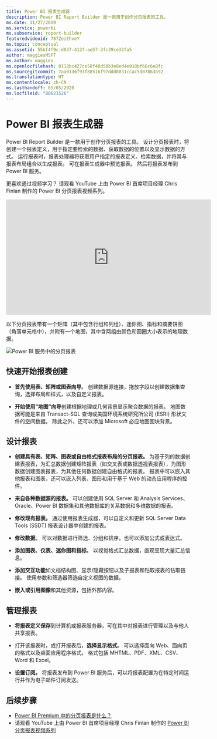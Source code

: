```yaml
---
title: Power BI 报表生成器
description: Power BI Report Builder 是一款用于创作分页报表的工具。
ms.date: 11/27/2019
ms.service: powerbi
ms.subservice: report-builder
featuredvideoid: 78TZeiEhveY
ms.topic: conceptual
ms.assetid: 55bf4f9c-d037-412f-ae57-3fc39ce32fa5
author: maggiesMSFT
ms.author: maggies
ms.openlocfilehash: 0118bc427ce58f48d50b3e8ed4e918bf66c6e8fc
ms.sourcegitcommit: 7aa0136f93f88516f97ddd8031ccac5d07863b92
ms.translationtype: HT
ms.contentlocale: zh-CN
ms.lasthandoff: 05/05/2020
ms.locfileid: "80621526"
---
```

# <a name="power-bi-report-builder"></a>Power BI 报表生成器

 Power BI Report Builder 是一款用于创作分页报表的工具。  设计分页报表时，将创建一个报表定义，用于指定要检索的数据、获取数据的位置以及显示数据的方式。 运行报表时，报表处理器将获取用户指定的报表定义、检索数据，并将其与报表布局组合以生成报表。 可在报表生成器中预览报表。 然后将报表发布到 Power BI 服务。

更喜欢通过视频学习？ 请观看 YouTube 上由 Power BI 首席项目经理 Chris Finlan 制作的 Power BI 分页报表视频系列。

<iframe width="560" height="315" src="https://www.youtube.com/embed/78TZeiEhveY?list=PLx7LcKtN_gq-JVzM6L8xNNxX7kts-KflJ" frameborder="0" allowfullscreen></iframe>

以下分页报表带有一个矩阵（其中包含行组和列组）、迷你图、指标和摘要饼图（角落单元格中），并附有一个地图，其中含两组由颜色和圆圈大小表示的地理数据。  

![Power BI 服务中的分页报表](media/report-builder-power-bi/report-builder-get-started-paginated-report.png)

##  <a name="jump-start-report-creation"></a><a name="JumpStartReptCreation"></a> 快速开始报表创建  
 
-   **首先使用表、矩阵或图表向导**。 创建数据源连接，拖放字段以创建数据集查询，选择布局和样式，以及自定义报表。  
  
-   **开始使用“地图”向导**创建根据地理或几何背景显示聚合数据的报表。 地图数据可能是来自 Transact-SQL 查询或美国环境系统研究所公司 (ESRI) 形状文件的空间数据。 除此之外，还可以添加 Microsoft 必应地图图块背景。  

##  <a name="design-your-report"></a><a name="DesignRept"></a> 设计报表  
  
-   **创建具有表、矩阵、图表或自由格式报表布局的分页报表。** 为基于列的数据创建表报表，为汇总数据创建矩阵报表（如交叉表或数据透视表报表），为图形数据创建图表报表，为其他任何数据创建自由格式的报表。 报表中可以嵌入其他报表和图表，还可以嵌入列表、图形和用于基于 Web 的动态应用程序的控件。  
  
-   **来自各种数据源的报表。** 可以创建使用 SQL Server 和 Analysis Services、Oracle、Power BI 数据集和其他数据库的关系数据和多维数据的报表。  
  
-   **修改现有报表。** 通过使用报表生成器，可以自定义和更新 SQL Server Data Tools (SSDT) 报表设计器中创建的报表。  
  
-   **修改数据**。 可以对数据进行筛选、分组和排序，也可以添加公式或表达式。  

-   **添加图表、仪表、迷你图和指标**。 以视觉格式汇总数据，直观呈现大量汇总信息。  
  
-   **添加交互功能**如文档结构图、显示/隐藏按钮以及子报表和钻取报表的钻取链接。 使用参数和筛选器筛选自定义视图的数据。  
  
-   **嵌入或引用图像**和其他资源，包括外部内容。  
  
##  <a name="manage-your-report"></a><a name="ManageRpt"></a> 管理报表  
  
-   **将报表定义保存**到计算机或报表服务器，可在其中对报表进行管理以及与他人共享报表。  
  
-   打开该报表时，或打开报表后，**选择显示格式**。 可以选择面向 Web、面向页的格式以及桌面应用程序格式。 格式包括 MHTML、PDF、XML、CSV、Word 和 Excel。  
  
-   **设置订阅。** 将报表发布到 Power BI 服务后，可以将报表配置为在特定时间运行并作为电子邮件订阅发送。  

## <a name="next-steps"></a>后续步骤

- [Power BI Premium 中的分页报表是什么？](paginated-reports-report-builder-power-bi.md)
- 请观看 YouTube 上由 Power BI 首席项目经理 Chris Finlan 制作的 [Power BI 分页报表视频系列](https://www.youtube.com/watch?v=78TZeiEhveY&list=PLx7LcKtN_gq-JVzM6L8xNNxX7kts-KflJ)